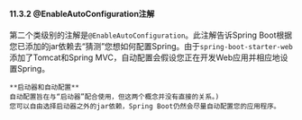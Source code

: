 #### 11.3.2 @EnableAutoConfiguration注解

第二个类级别的注解是`@EnableAutoConfiguration`。此注解告诉Spring Boot根据您已添加的jar依赖去“猜测”您想如何配置Spring。由于`spring-boot-starter-web`添加了Tomcat和Spring MVC，自动配置会假设您正在开发Web应用并相应地设置Spring。

```
**启动器和自动配置**
自动配置旨在与“启动器”配合使用，但这两个概念并没有直接的关系。)
您可以自由选择启动器之外的jar依赖，Spring Boot仍然会尽量自动配置您的应用程序。
```
